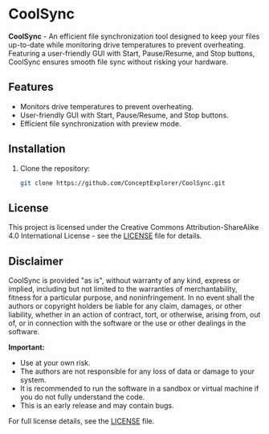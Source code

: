 # CoolSync

**CoolSync** - An efficient file synchronization tool designed to keep your files up-to-date while monitoring drive temperatures to prevent overheating. Featuring a user-friendly GUI with Start, Pause/Resume, and Stop buttons, CoolSync ensures smooth file sync without risking your hardware.

## Features
- Monitors drive temperatures to prevent overheating.
- User-friendly GUI with Start, Pause/Resume, and Stop buttons.
- Efficient file synchronization with preview mode.

## Installation
1. Clone the repository:
   ```bash
   git clone https://github.com/ConceptExplorer/CoolSync.git

## License

This project is licensed under the Creative Commons Attribution-ShareAlike 4.0 International License - see the [LICENSE](LICENSE) file for details.

## Disclaimer

CoolSync is provided "as is", without warranty of any kind, express or implied, including but not limited to the warranties of merchantability, fitness for a particular purpose, and noninfringement. In no event shall the authors or copyright holders be liable for any claim, damages, or other liability, whether in an action of contract, tort, or otherwise, arising from, out of, or in connection with the software or the use or other dealings in the software.

**Important:**
- Use at your own risk.
- The authors are not responsible for any loss of data or damage to your system.
- It is recommended to run the software in a sandbox or virtual machine if you do not fully understand the code.
- This is an early release and may contain bugs.

For full license details, see the [LICENSE](LICENSE) file.
